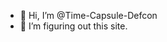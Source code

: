 - 👋 Hi, I’m @Time-Capsule-Defcon
- 👀 I’m figuring out this site.

<!---
Time-Capsule-Defcon/Time-Capsule-Defcon is a ✨ special ✨ repository because its `README.md` (this file) appears on your GitHub profile.
You can click the Preview link to take a look at your changes.
--->
